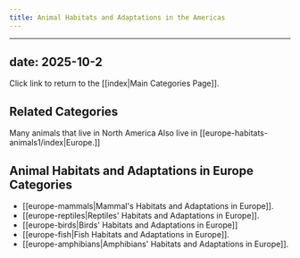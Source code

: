 ```yaml
---
title: Animal Habitats and Adaptations in the Americas
---
```

---
date: 2025-10-2
---
Click link to return to the [[index|Main Categories Page]].
## Related Categories

Many animals that live in North America Also live in [[europe-habitats-animals1/index|Europe.]]
## Animal Habitats and Adaptations in Europe Categories

- [[europe-mammals|Mammal's Habitats and Adaptations in Europe]].
- [[europe-reptiles|Reptiles' Habitats and Adaptations in Europe]].
- [[europe-birds|Birds' Habitats and Adaptations in Europe]]
- [[europe-fish|Fish Habitats and Adaptations in Europe]].
- [[europe-amphibians|Amphibians' Habitats and Adaptations in Europe]].
